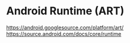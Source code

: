 # Android Runtime (ART)
https://android.googlesource.com/platform/art/
https://source.android.com/docs/core/runtime